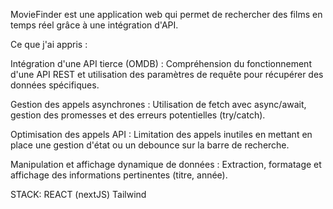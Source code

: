 MovieFinder est une application web qui permet de rechercher des films en temps réel grâce à une intégration d'API.

Ce que j'ai appris :

Intégration d'une API tierce (OMDB) : Compréhension du fonctionnement d'une API REST et utilisation des paramètres de requête pour récupérer des données spécifiques.

Gestion des appels asynchrones : Utilisation de fetch avec async/await, gestion des promesses et des erreurs potentielles (try/catch).

Optimisation des appels API : Limitation des appels inutiles en mettant en place une gestion d'état ou un debounce sur la barre de recherche.

Manipulation et affichage dynamique de données : Extraction, formatage et affichage des informations pertinentes (titre, année).  

STACK: REACT (nextJS)  Tailwind

